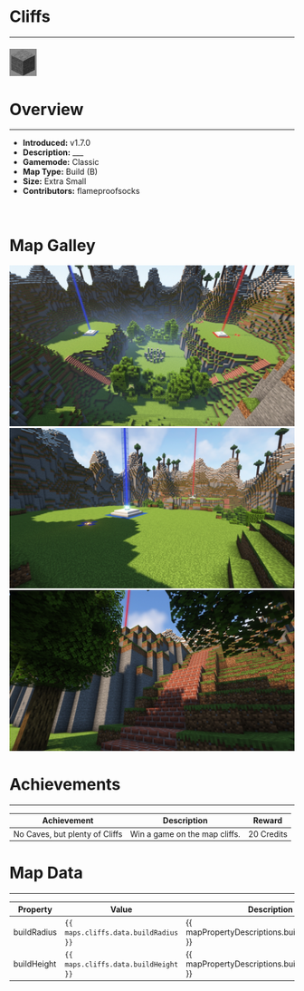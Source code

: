 <!-- replace _map_ with the actual map name -->
<!-- change gamemode type for the Map data description  -->
# Cliffs

***

#### ![cliffsicon](../assets/maps/cliffs/cliffs-icon.jpg)

# Overview
***
- **Introduced:** v1.7.0
- **Description:** ___
- **Gamemode:** Classic
- **Map Type:** Build (B)
- **Size:** Extra Small
- **Contributors:** flameproofsocks

<br />  

# Map Galley
![cliffs - Overview](../assets/maps/cliffs/cliffs-overview.jpg '')
![cliffs - Beacon](../assets/maps/cliffs/cliffs-beacon.jpg '')
![cliffs - Flank](../assets/maps/cliffs/cliffs-flank.jpg '')

# Achievements
***

| Achievement | Description | Reward |
| ----- | ----- | ------ |
| No Caves, but plenty of Cliffs | Win a game on the map cliffs. | 20 Credits |



# Map Data
***

| Property | Value | Description |
| ----------- | ----------- | ------ |
| buildRadius |`{{ maps.cliffs.data.buildRadius }}`| {{ mapPropertyDescriptions.buildRadius.classic }} |
| buildHeight |`{{ maps.cliffs.data.buildHeight }}`| {{ mapPropertyDescriptions.buildHeight.classic }} |